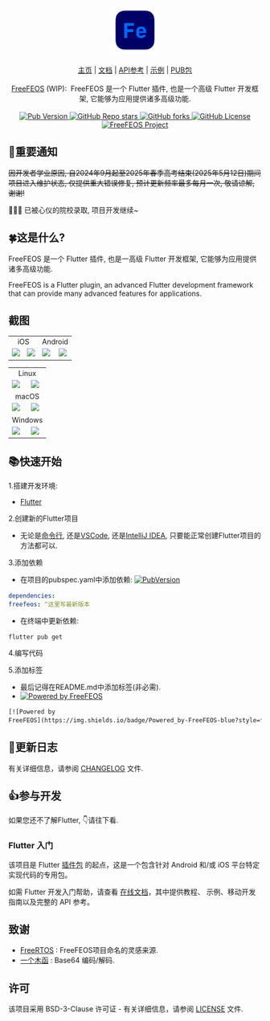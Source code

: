 <!-- 头部 -->
<p align="center">
    <!-- Logo -->
    <a href="https://pub.dev/packages/freefeos">
        <img src="https://raw.githubusercontent.com/freefeos/freefeos/master/assets/icon.png" alt="FreeFEOS" width="96">
    </a>
    <br>
    <br>
    <a href="https://github.com/freefeos/freefeos">主页</a>
    <span>|</span>
    <a href="https://github.com/freefeos/freefeos">文档</a>
    <span>|</span>
    <a href="https://pub.dev/documentation/freefeos/latest/">API参考</a>
    <span>|</span>
    <a href="https://pub.dev/packages/freefeos/example">示例</a>
    <span>|</span>
    <a href="https://pub.dev/packages/freefeos">PUB包</a>
    <br>
    <br>
    <!-- 介绍 -->
    <span>
        <a href="https://pub.dev/packages/freefeos">FreeFEOS</a>
        <span>(WIP):&nbsp</span>
        <span>FreeFEOS 是一个 Flutter 插件, 也是一个高级 Flutter 开发框架, 它能够为应用提供诸多高级功能.</span>
    </span>
    <br>
    <br>
    <!-- Pub版本 -->
    <a href="https://pub.dev/packages/freefeos">
        <img src="https://img.shields.io/pub/v/freefeos?include_prereleases&style=flat-square&logo=dart&logoColor=white&label=Pub&color=blue"
            alt="Pub Version">
    </a>
    <!-- GitHub仓库stars -->
    <a href="https://github.com/freefeos/freefeos/stargazers">
        <img src="https://img.shields.io/github/stars/freefeos/freefeos?style=flat-square&logo=github&logoColor=white&label=Stars&color=blue"
            alt="GitHub Repo stars">
    </a>
    <!-- GitHub仓库forks -->
    <a href="https://github.com/freefeos/freefeos/fork">
        <img src="https://img.shields.io/github/forks/freefeos/freefeos?style=flat-square&logo=github&logoColor=white&label=Forks&color=blue"
            alt="GitHub forks">
    </a>
    <!-- GitHub协议 -->
    <a href="https://github.com/freefeos/freefeos/blob/master/LICENSE">
        <img src="https://img.shields.io/github/license/freefeos/freefeos" alt="GitHub License">
    </a>
    <!-- FreeFEOS项目 -->
    <a href="https://github.com/freefeos/freefeos">
        <img src="https://img.shields.io/badge/Project-FreeFEOS-blue?style=flat-square&logo=flutter&logoColor=white"
            alt="FreeFEOS Project">
    </a>
</p>

## 📢重要通知

~~因开发者学业原因, 自2024年9月起至2025年春季高考结束(2025年5月12日)期间项目进入维护状态, 仅提供重大错误修复, 预计更新频率最多每月一次, 敬请谅解, 谢谢!~~

🎉🎉🎉 已被心仪的院校录取, 项目开发继续~

## 🍀这是什么?

FreeFEOS 是一个 Flutter 插件, 也是一高级 Flutter 开发框架, 它能够为应用提供诸多高级功能.

FreeFEOS is a Flutter plugin, an advanced Flutter development framework
that can provide many advanced features for applications.

## 截图

<table align="center">
    <tr>
        <td colspan="2" align="center">iOS</td>
        <td colspan="2" align="center">Android</td>
    </tr>
    <tr>
        <td>
            <a
                href="https://raw.githubusercontent.com/freefeos/freefeos/master/assets/screenhots/screenhot_ios_app.png">
                <img src="https://raw.githubusercontent.com/freefeos/freefeos/master/assets/screenhots/screenhot_ios_app.png"
                    width="200">
            </a>
        </td>
        <td>
            <a
                href="https://raw.githubusercontent.com/freefeos/freefeos/master/assets/screenhots/screenhot_ios_mgr.png">
                <img src="https://raw.githubusercontent.com/freefeos/freefeos/master/assets/screenhots/screenhot_ios_mgr.png"
                    width="200">
            </a>
        </td>
        <td>
            <a
                href="https://raw.githubusercontent.com/freefeos/freefeos/master/assets/screenhots/screenhot_android_app.png">
                <img src="https://raw.githubusercontent.com/freefeos/freefeos/master/assets/screenhots/screenhot_android_app.png"
                    width="200">
            </a>
        </td>
        <td>
            <a
                href="https://raw.githubusercontent.com/freefeos/freefeos/master/assets/screenhots/screenhot_android_mgr.png">
                <img src="https://raw.githubusercontent.com/freefeos/freefeos/master/assets/screenhots/screenhot_android_mgr.png"
                    width="200">
            </a>
        </td>
    </tr>
</table>

<table align="center">
    <tr>
        <td colspan="2" align="center">Linux</td>
    </tr>
    <tr>
        <td>
            <a
                href="https://raw.githubusercontent.com/freefeos/freefeos/master/assets/screenhots/screenhot_macos_app.png">
                <img src="https://raw.githubusercontent.com/freefeos/freefeos/master/assets/screenhots/screenhot_macos_app.png"
                    width="400">
            </a>
        </td>
        <td>
            <a
                href="https://raw.githubusercontent.com/freefeos/freefeos/master/assets/screenhots/screenhot_macos_mgr.png">
                <img src="https://raw.githubusercontent.com/freefeos/freefeos/master/assets/screenhots/screenhot_macos_mgr.png"
                    width="400">
            </a>
        </td>
    </tr>
    <tr>
        <td colspan="2" align="center">macOS</td>
    </tr>
    <tr>
        <td>
            <a
                href="https://raw.githubusercontent.com/freefeos/freefeos/master/assets/screenhots/screenhot_macos_app.png">
                <img src="https://raw.githubusercontent.com/freefeos/freefeos/master/assets/screenhots/screenhot_macos_app.png"
                    width="400">
            </a>
        </td>
        <td>
            <a
                href="https://raw.githubusercontent.com/freefeos/freefeos/master/assets/screenhots/screenhot_macos_mgr.png">
                <img src="https://raw.githubusercontent.com/freefeos/freefeos/master/assets/screenhots/screenhot_macos_mgr.png"
                    width="400">
            </a>
        </td>
    </tr>
    <tr>
        <td colspan="2" align="center">Windows</td>
    </tr>
    <tr>
        <td>
            <a
                href="https://raw.githubusercontent.com/freefeos/freefeos/master/assets/screenhots/screenhot_windows_app.png">
                <img src="https://raw.githubusercontent.com/freefeos/freefeos/master/assets/screenhots/screenhot_windows_app.png"
                    width="400">
            </a>
        </td>
        <td>
            <a
                href="https://raw.githubusercontent.com/freefeos/freefeos/master/assets/screenhots/screenhot_windows_mgr.png">
                <img src="https://raw.githubusercontent.com/freefeos/freefeos/master/assets/screenhots/screenhot_windows_mgr.png"
                    width="400">
            </a>
        </td>
    </tr>
</table>

## 📚快速开始

1.搭建开发环境:

* [Flutter](https://docs.flutter.cn/get-started/install)

2.创建新的Flutter项目

* 无论是[命令行](), 还是[VSCode](), 还是[IntelliJ IDEA](), 只要能正常创建Flutter项目的方法都可以.

3.添加依赖

* 在项目的pubspec.yaml中添加依赖:
[![PubVersion](https://img.shields.io/pub/v/freefeos?include_prereleases&style=flat-square&logo=dart&logoColor=white&label=Pub&color=blue)](https://pub.dev/packages/freefeos)

```yaml
dependencies:
freefeos: ^这里写最新版本
```

* 在终端中更新依赖:

```shell
flutter pub get
```

4.编写代码

5.添加标签

* 最后记得在README.md中添加标签(非必需).
* [![Powered by
FreeFEOS](https://img.shields.io/badge/Powered_by-FreeFEOS-blue?style=flat-square&logo=flutter&logoColor=white)](https://github.com/freefeos/freefeos)

```markdown
[![Powered by
FreeFEOS](https://img.shields.io/badge/Powered_by-FreeFEOS-blue?style=flat-square&logo=flutter&logoColor=white)](https://github.com/freefeos/freefeos)
```

## 📔更新日志

有关详细信息，请参阅 [CHANGELOG](https://github.com/freefeos/freefeos/blob/master/CHANGELOG.md) 文件.

## 👍参与开发

如果您还不了解Flutter, 👇请往下看.

### Flutter 入门

该项目是 Flutter
[插件包](https://docs.flutter.cn/packages-and-plugins/developing-packages/)
的起点，这是一个包含针对 Android 和/或 iOS 平台特定实现代码的专用包。

如需 Flutter 开发入门帮助，请查看
[在线文档](https://docs.flutter.cn/)，其中提供教程、
示例、移动开发指南以及完整的 API 参考。

## 致谢

* [FreeRTOS](https://www.freertos.org/zh-cn-cmn-s/) : FreeFEOS项目命名的灵感来源.
* [一个木函](https://ol.woobx.cn/) : Base64 编码/解码.

## 许可

该项目采用 BSD-3-Clause 许可证 - 有关详细信息，请参阅 [LICENSE](https://github.com/freefeos/freefeos/blob/master/LICENSE) 文件.